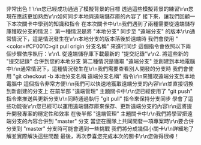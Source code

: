 非常出色！\r\n您已經成功通過了模擬背景的目標
透過這些模擬背景的練習\r\n您現在應該更加熟悉\r\n如何同步本地與遠端儲存庫的內容了
接下來，讓我們回顧一下本次關卡中學到的知識和指令
在本次關卡中\r\n我們遇到了兩種需要從遠端儲存庫獲取分支的情況：
第一種情況是將 "本地分支" 同步至 "遠端分支" 的版本\r\n通常情況下，這是情況發生在\r\n本地分支的版本落後於遠端時
我們會使用 "<color=#CF001C>git pull origin 分支名稱</color>" 來進行同步
這個指令會依照以下兩個步驟依序執行：\r\n1. 從遠端儲存庫下載最新的 "提交記錄"\r\n2. 將這些新的 "提交記錄" 合併到您的本地分支
第二種情況是獲取 "遠端分支" 並創建到本地電腦中\r\n通常情況下，這種情況發生在\r\n我們需要查看別人開發的分支時
我們會使用 "git checkout -b 本地分支名稱 遠端分支名稱" 指令\r\n來獲取遠端分支到本地電腦中
這個指令非常方便\r\n我們可以快速地獲取遠端分支的內容\r\n並直接切換到新創建的分支上
在前半部 "遠端管理" 主題關卡中\r\n您已經使用了 "git push" 指令來推送與更新分支\r\n同時通過執行 "git pull" 指令來保持分支同步
學會了這些功能後\r\n您已經可以運用遠端儲存庫來保存、更新遠端分支的內容\r\n這將提升開發專案的穩定性和效率
在後半部 "遠端管理" 主題關卡中\r\n我們將學習把遠端分支的內容合併到 "master" 分支
當您在團隊上共同開發一項專案時\r\n要合併分支到 "master" 分支時可能會遇到一些挑戰
我們將分成幾個小關卡\r\n詳細地了解並實際解決這些問題
最後，再次恭喜您完成本次的關卡\r\n您做得很棒！